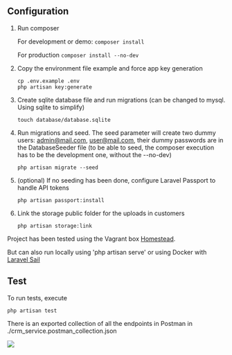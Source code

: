 ## Configuration

1. Run composer

   For development or demo: ```composer install```

   For production
   ```composer install --no-dev```

2. Copy the environment file example and force app key generation

    ```
    cp .env.example .env
    php artisan key:generate 
    ```


3. Create sqlite database file and run migrations (can be changed to mysql. Using sqlite to simplify)
    ```
    touch database/database.sqlite
    ```
   
4. Run migrations and seed.
The seed parameter will create two dummy users: admin@mail.com, user@mail.com, their dummy passwords are in the DatabaseSeeder file
   (to be able to seed, the composer execution has to be the development one, without the --no-dev)

   ```
   php artisan migrate --seed
    ```

5. (optional) If no seeding has been done, configure Laravel Passport to handle API tokens
    ```
   php artisan passport:install
    ```
   
6. Link the storage public folder for the uploads in customers
    ```
   php artisan storage:link
    ```

Project has been tested using the Vagrant box [Homestead](https://laravel.com/docs/8.x/homestead).

But can also run locally using 'php artisan serve' or using Docker with [Laravel Sail](https://laravel.com/docs/8.x/sail)

## Test

To run tests, execute
```
php artisan test
```

There is an exported collection of all the endpoints in Postman in ./crm_service.postman_collection.json


![](https://c.tenor.com/pPKOYQpTO8AAAAAd/monkey-developer.gif)